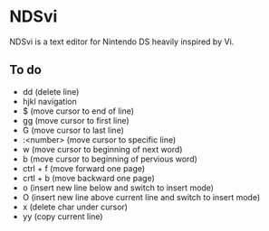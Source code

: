 
# NDSvi

NDSvi is a text editor for Nintendo DS heavily inspired by Vi.

## To do

- dd (delete line)
- hjkl navigation
- $ (move cursor to end of line)
- gg (move cursor to first line)
- G (move cursor to last line)
- :&lt;number&gt; (move cursor to specific line)
- w (move cursor to beginning of next word)
- b (move cursor to beginning of pervious word)
- ctrl + f (move forward one page)
- crtl + b (move backward one page)
- o (insert new line below and switch to insert mode)
- O (insert new line above current line and switch to insert mode)
- x (delete char under cursor)
- yy (copy current line)

